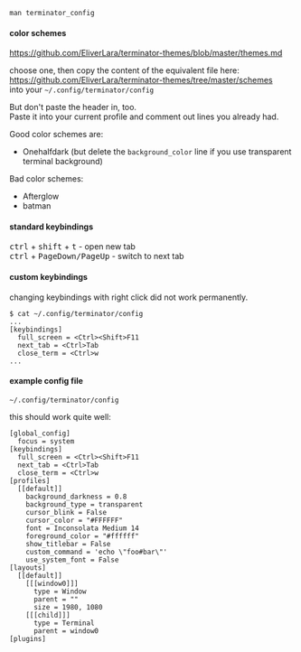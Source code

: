 ```
man terminator_config
```

#### color schemes

https://github.com/EliverLara/terminator-themes/blob/master/themes.md

choose one, then copy the content of the equivalent file here:\
https://github.com/EliverLara/terminator-themes/tree/master/schemes \
into your `~/.config/terminator/config`

But don't paste the header in, too.\
Paste it into your current profile and comment out lines you already had.


Good color schemes are:
- Onehalfdark (but delete the `background_color` line if you use transparent terminal background)

Bad color schemes:
- Afterglow
- batman

#### standard keybindings

<kbd>ctrl</kbd> + <kbd>shift</kbd> + <kbd>t</kbd> - open new tab\
<kbd>ctrl</kbd> + <kbd>PageDown/PageUp</kbd> - switch to next tab

#### custom keybindings

changing keybindings with right click did not work permanently.

```
$ cat ~/.config/terminator/config
...
[keybindings]
  full_screen = <Ctrl><Shift>F11
  next_tab = <Ctrl>Tab
  close_term = <Ctrl>w
...
```


#### example config file

`~/.config/terminator/config`

this should work quite well:
```
[global_config]
  focus = system
[keybindings]
  full_screen = <Ctrl><Shift>F11
  next_tab = <Ctrl>Tab
  close_term = <Ctrl>w
[profiles]
  [[default]]
    background_darkness = 0.8
    background_type = transparent
    cursor_blink = False
    cursor_color = "#FFFFFF"
    font = Inconsolata Medium 14
    foreground_color = "#ffffff"
    show_titlebar = False
    custom_command = 'echo \"foo#bar\"'
    use_system_font = False
[layouts]
  [[default]]
    [[[window0]]]
      type = Window
      parent = ""
      size = 1980, 1080
    [[[child]]]
      type = Terminal
      parent = window0
[plugins]
```

